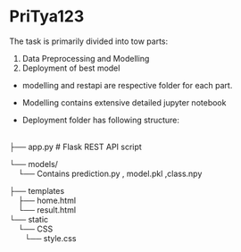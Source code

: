 # PriTya123

The task is primarily divided into tow parts:
1. Data Preprocessing and Modelling
2. Deployment of best model

- modelling and restapi are respective folder for each part.

- Modelling contains extensive detailed jupyter notebook 

- Deployment folder has following structure:
 <br />
  ├── app.py  # Flask REST API script  <br />
  
  └── models/  <br />
  &nbsp;&nbsp;&nbsp;    └── Contains prediction.py , model.pkl ,class.npy <br />
      
  ├── templates  <br />
   &nbsp;&nbsp;&nbsp;    ├── home.html  <br />
    &nbsp;&nbsp;&nbsp;   └── result.html  <br />
  └── static  <br />
   &nbsp;&nbsp;&nbsp;   └── CSS  <br />
         &nbsp;&nbsp;&nbsp;&nbsp;&nbsp;&nbsp;  └── style.css
